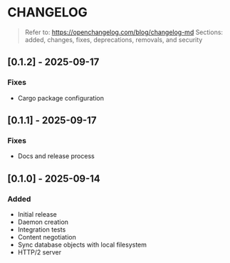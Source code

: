 # CHANGELOG
> Refer to: https://openchangelog.com/blog/changelog-md
> Sections: added, changes, fixes, deprecations, removals, and security

## [0.1.2] - 2025-09-17

### Fixes
* Cargo package configuration

## [0.1.1] - 2025-09-17

### Fixes
* Docs and release process

## [0.1.0] - 2025-09-14

### Added
* Initial release
* Daemon creation
* Integration tests
* Content negotiation
* Sync database objects with local filesystem
* HTTP/2 server
